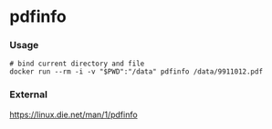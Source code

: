 # pdfinfo

### Usage
```
# bind current directory and file
docker run --rm -i -v "$PWD":"/data" pdfinfo /data/9911012.pdf
```
### External
https://linux.die.net/man/1/pdfinfo
